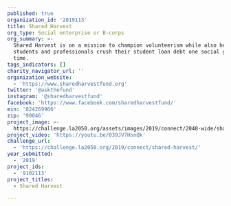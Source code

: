 ```yaml
---
published: true
organization_id: '2019113'
title: Shared Harvest
org_type: Social enterprise or B-corps
org_summary: >-
  Shared Harvest is on a mission to champion volunteerism while also helping
  students and professionals crush their student loan debt one social good at a
  time.
tags_indicators: []
charity_navigator_url: ''
organization_website:
  - 'https://www.sharedharvestfund.org'
twitter: '@askthefund'
instagram: '@sharedharvestfund'
facebook: 'https://www.facebook.com/sharedharvestfund/'
ein: '824269966'
zip: '90046'
project_image: >-
  https://challenge.la2050.org/assets/images/2019/connect/2048-wide/shared-harvest.jpg
project_video: 'https://youtu.be/039JV7HsnQk'
challenge_url:
  - 'https://challenge.la2050.org/2019/connect/shared-harvest/'
year_submitted:
  - '2019'
project_ids:
  - '9102113'
project_titles:
  - Shared Harvest

---
```

